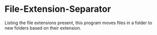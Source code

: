 # File-Extension-Separator
Listing the file extensions present, this program moves files in a folder to new folders based on their extension.
